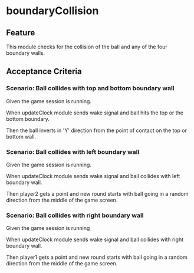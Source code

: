 # boundaryCollision

## Feature

This module checks for the collision of the ball and any of the four boundary
walls.

## Acceptance Criteria

### Scenario: Ball collides with top and bottom boundary wall

  Given the game session is running.

  When updateClock module sends wake signal and ball hits the top or the
  bottom boundary.

  Then the ball inverts in 'Y' direction from the point of contact on the top
  or bottom wall.

### Scenario: Ball collides with left boundary wall

  Given the game session is running.

  When updateClock module sends wake signal and ball collides with left
  boundary wall.

  Then player2 gets a point and new round starts with ball going in a random
  direction from the middle of the game screen.

### Scenario: Ball collides with right boundary wall

  Given the game session is running

  When updateClock module sends wake signal and ball collides with right
  boundary wall.

  Then player1 gets a point and new round starts with ball going in a random
  direction from the middle of the game screen.
